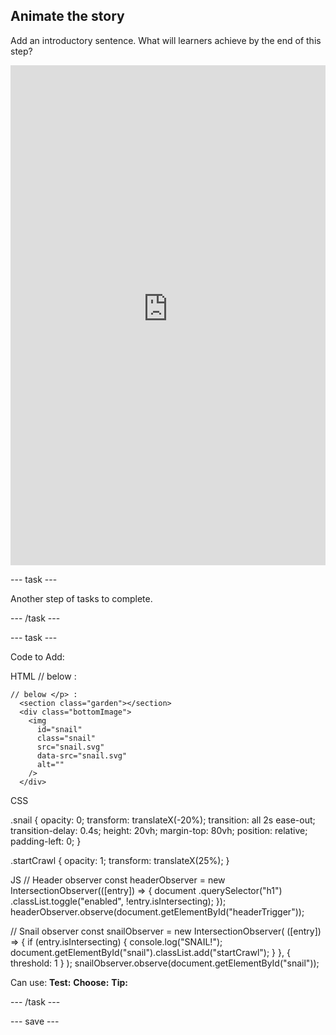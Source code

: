 ## Animate the story

Add an introductory sentence. What will learners achieve by the end of this step?
<iframe src="https://staging-editor.raspberrypi.org/en/embed/viewer/animated-story-complete" width="100%" height="800" frameborder="0" marginwidth="0" marginheight="0" allowfullscreen> </iframe>

--- task ---

Another step of tasks to complete.

--- /task ---

--- task ---

Code to Add:

HTML // below </section> :
      <div id="headerTrigger" class="headerTrigger"></div>

    // below </p> :
      <section class="garden"></section>
      <div class="bottomImage">
        <img
          id="snail"
          class="snail"
          src="snail.svg"
          data-src="snail.svg"
          alt=""
        />
      </div>

CSS

.snail {
  opacity: 0;
  transform: translateX(-20%);
  transition: all 2s ease-out;
  transition-delay: 0.4s;
  height: 20vh;
  margin-top: 80vh;
  position: relative;
  padding-left: 0;
}

.startCrawl {
  opacity: 1;
  transform: translateX(25%);
}

JS
  // Header observer
  const headerObserver = new IntersectionObserver(([entry]) => {
    document
      .querySelector("h1")
      .classList.toggle("enabled", !entry.isIntersecting);
  });
  headerObserver.observe(document.getElementById("headerTrigger"));

  // Snail observer
  const snailObserver = new IntersectionObserver(
    ([entry]) => {
      if (entry.isIntersecting) {
        console.log("SNAIL!");
        document.getElementById("snail").classList.add("startCrawl");
      }
    },
    { threshold: 1 }
  );
  snailObserver.observe(document.getElementById("snail"));

Can use:
**Test:**
**Choose:**
**Tip:**

--- /task ---

--- save ---